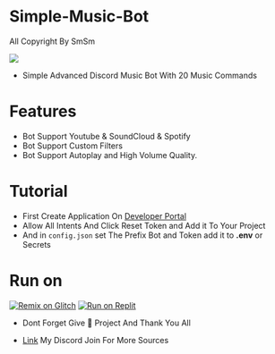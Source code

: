 # Simple-Music-Bot
All Copyright By SmSm

<img src = "https://discord.c99.nl/widget/theme-2/349942964904001546.png"></div>

- Simple Advanced Discord Music Bot With 20 Music Commands


# Features 
- Bot Support Youtube & SoundCloud & Spotify
- Bot Support Custom Filters 
- Bot Support Autoplay and High Volume Quality.

# Tutorial
- First Create Application On [Developer Portal](https://discord.com/developers)
- Allow All Intents And Click Reset Token and Add it To Your Project
- And in ``config.json`` set The Prefix Bot and Token add it to **.env** or Secrets


# Run on
<a href="https://glitch.com/edit/#!/import/github/https://github.com/DEVSMSM/Simple-Music-Bot/blob/main/README.md/Enter your GitHub repo name e.g. react-tutorial"><img src="https://cdn.glitch.com/2703baf2-b643-4da7-ab91-7ee2a2d00b5b%2Fremix-button.svg" alt="Remix on Glitch" /></a>
[![Run on Replit](https://replit.com/badge/github/DEVSMSM/Simple-Music-Bot)](https://replit.com/new/github/DEVSMSM/Simple-Music-Bot)


- Dont Forget Give 🌟 Project And Thank You All


- [Link](https://discord.gg/yjsCnwdfGK) My Discord Join For More Sources
